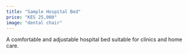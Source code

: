 ```yaml
---
title: "Sample Hospital Bed"
price: "KES 25,000"
image: "dental chair"
---
```

A comfortable and adjustable hospital bed suitable for clinics and home care.
